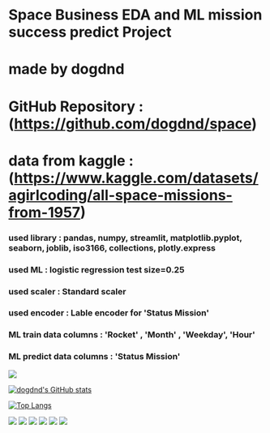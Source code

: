 


# Space Business EDA and ML mission success predict Project

# made by dogdnd


# GitHub Repository : (https://github.com/dogdnd/space)


# data from kaggle : (https://www.kaggle.com/datasets/agirlcoding/all-space-missions-from-1957)

### used library : pandas, numpy, streamlit, matplotlib.pyplot, seaborn,  joblib, iso3166, collections, plotly.express

### used ML : logistic regression test size=0.25

### used scaler : Standard scaler

### used encoder : Lable encoder for 'Status Mission' 

### ML train data columns : 'Rocket' , 'Month' , 'Weekday', 'Hour'

### ML predict data columns : 'Status Mission'





<a href="https://hits.seeyoufarm.com"><img src="https://hits.seeyoufarm.com/api/count/incr/badge.svg?url=https%3A%2F%2Fgithub.com%2Fdogdnd&count_bg=%2379C83D&title_bg=%23555555&icon=ko-fi.svg&icon_color=%23FFFFFF&title=visit&edge_flat=false"/></a>


[![dogdnd's GitHub stats](https://github-readme-stats.vercel.app/api?username=dogdnd)](https://github.com/dogdnd/github-readme-stats)



[![Top Langs](https://github-readme-stats.vercel.app/api/top-langs/?username=dogdnd)](https://github.com/dogdnd/github-readme-stats)


<img src="https://img.shields.io/badge/python-3776AB?style=for-the-badge&logo=Python&logoColor=white">

<img src="https://img.shields.io/badge/streamlit-FF4B4B?style=for-the-badge&logo=streamlit&logoColor=white">

<img src="https://img.shields.io/badge/jupyter-F37626?style=for-the-badge&logo=jupyter&logoColor=white">

<img src="https://img.shields.io/badge/data_ai-000000?style=for-the-badge&logo=data.ai&logoColor=white">

<img src="https://img.shields.io/badge/tensorFlow-FF6F00?style=for-the-badge&logo=tensorflow&logoColor=white">

<img src="https://img.shields.io/badge/github-181717?style=for-the-badge&logo=github&logoColor=white">